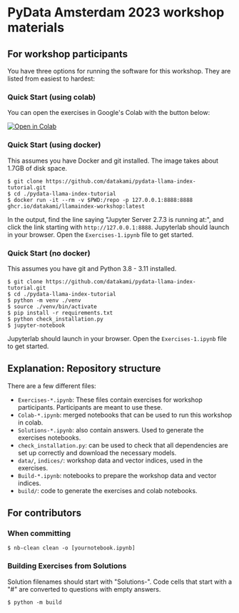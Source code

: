 # PyData Amsterdam 2023 workshop materials

## For workshop participants

You have three options for running the software for this workshop. They are listed from easiest to hardest:

### Quick Start (using colab)

You can open the exercises in Google's Colab with the button below:

[![Open in Colab](https://colab.research.google.com/assets/colab-badge.svg)](https://colab.research.google.com/github/datakami/pydata-llama-index-tutorial/blob/main/Colab-Exercises.ipynb)

### Quick Start (using docker)

This assumes you have Docker and git installed. The image takes about 1.7GB of disk space.

```
$ git clone https://github.com/datakami/pydata-llama-index-tutorial.git
$ cd ./pydata-llama-index-tutorial
$ docker run -it --rm -v $PWD:/repo -p 127.0.0.1:8888:8888 ghcr.io/datakami/llamaindex-workshop:latest
```
In the output, find the line saying "Jupyter Server 2.7.3 is running at:", and click the link starting with `http://127.0.0.1:8888`. Jupyterlab should launch in your browser. Open the `Exercises-1.ipynb` file to get started.

### Quick Start (no docker)

This assumes you have git and Python 3.8 - 3.11 installed.
```
$ git clone https://github.com/datakami/pydata-llama-index-tutorial.git
$ cd ./pydata-llama-index-tutorial
$ python -m venv ./venv
$ source ./venv/bin/activate
$ pip install -r requirements.txt
$ python check_installation.py
$ jupyter-notebook
```

Jupyterlab should launch in your browser. Open the `Exercises-1.ipynb` file to get started.

## Explanation: Repository structure

There are a few different files:

- `Exercises-*.ipynb`: These files contain exercises for workshop participants. Participants are meant to use these.
- `Colab-*.ipynb`: merged notebooks that can be used to run this workshop in colab.
- `Solutions-*.ipynb`: also contain answers. Used to generate the exercises notebooks.
- `check_installation.py`: can be used to check that all dependencies are set up correctly and download the necessary models.
- `data/`, `indices/`: workshop data and vector indices, used in the exercises.
- `Build-*.ipynb`: notebooks to prepare the workshop data and vector indices.
- `build/`: code to generate the exercises and colab notebooks.

## For contributors
### When committing

```
$ nb-clean clean -o [yournotebook.ipynb]
```

### Building Exercises from Solutions
Solution filenames should start with "Solutions-". Code cells that start with a "#" are converted to questions with empty answers.
```
$ python -m build
```
